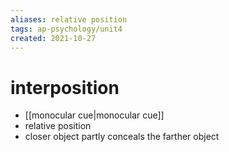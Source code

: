 ```yaml
---
aliases: relative position
tags: ap-psychology/unit4 
created: 2021-10-27
---
```


# interposition

- [[monocular cue|monocular cue]]
- relative position
- closer object partly conceals the farther object 
